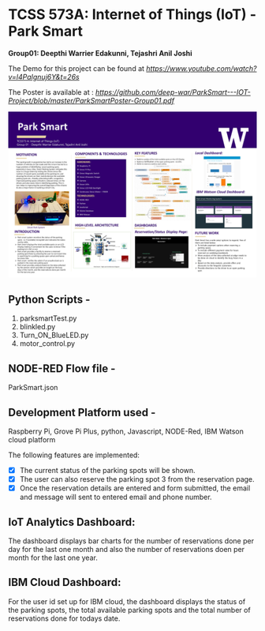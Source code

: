 # TCSS 573A: Internet of Things (IoT) - Park Smart  

**Group01: Deepthi Warrier Edakunni, Tejashri Anil Joshi**

The Demo for this project can be found at *https://www.youtube.com/watch?v=l4PaIgnuj6Y&t=26s*

The Poster is available at : *https://github.com/deep-war/ParkSmart---IOT-Project/blob/master/ParkSmartPoster-Group01.pdf*

![alt text](https://github.com/deep-war/ParkSmart---IOT-Project/blob/master/ParkSmartPoster-Group01.jpg?raw=true)

Python Scripts - 
--------------------------
1. parksmartTest.py
2. blinkled.py
3. Turn_ON_BlueLED.py
4. motor_control.py

NODE-RED Flow file -
--------------------------
ParkSmart.json

Development Platform used -
----------------------------------
Raspberry Pi, Grove Pi Plus, python, Javascript, NODE-Red, IBM Watson cloud platform

The following features are implemented:
- [X] The current status of the parking spots will be shown.
- [X] The user can also reserve the parking spot 3 from the reservation page.
- [X] Once the reservation details are entered and form submitted, the email and message will sent to entered email and phone number.

IoT Analytics Dashboard:
-------------------------------------
The dashboard displays bar charts for the number of reservations done per day for the last one month and also the number of reservations doen per month for the last one year.

IBM Cloud Dashboard:
----------------------------------------
For the user id set up for IBM cloud, the dashboard displays the status of the parking spots, the total available parking spots and the total number of reservations done for todays date.
